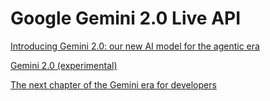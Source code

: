 # Google Gemini 2.0 Live API

[Introducing Gemini 2.0: our new AI model for the agentic era](https://blog.google/technology/google-deepmind/google-gemini-ai-update-december-2024/)

[Gemini 2.0 (experimental)](https://ai.google.dev/gemini-api/docs/models/gemini-v2)

[The next chapter of the Gemini era for developers](https://developers.googleblog.com/en/the-next-chapter-of-the-gemini-era-for-developers/)